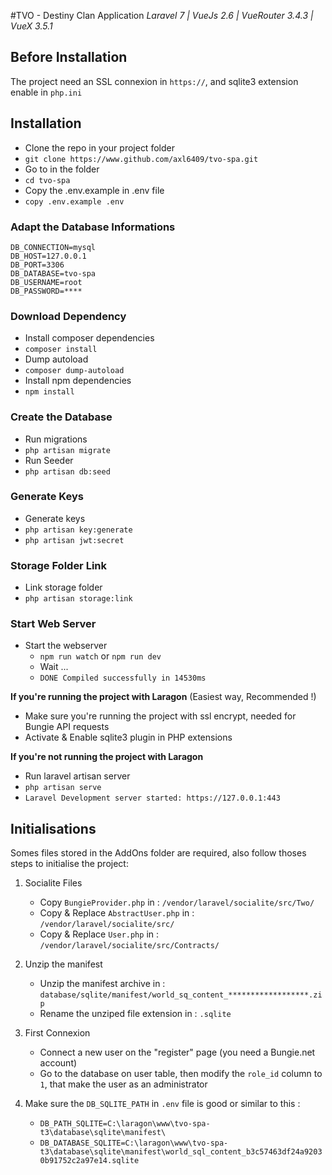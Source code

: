 #TVO - Destiny Clan Application
_Laravel 7 | VueJs 2.6 | VueRouter 3.4.3 | VueX 3.5.1_

## Before Installation

The project need an SSL connexion in `https://`, and sqlite3 extension enable in `php.ini`

## Installation

- Clone the repo in your project folder
- `git clone https://www.github.com/axl6409/tvo-spa.git`
- Go to in the folder
- `cd tvo-spa`
- Copy the .env.example in .env file
- `copy .env.example .env`

### Adapt the Database Informations
```
DB_CONNECTION=mysql
DB_HOST=127.0.0.1
DB_PORT=3306
DB_DATABASE=tvo-spa
DB_USERNAME=root
DB_PASSWORD=****
```

### Download Dependency
- Install composer dependencies
- `composer install`
- Dump autoload
- `composer dump-autoload`
- Install npm dependencies
- `npm install`

### Create the Database
- Run migrations
- `php artisan migrate`
- Run Seeder
- `php artisan db:seed`

### Generate Keys
- Generate keys
- `php artisan key:generate`
- `php artisan jwt:secret`

### Storage Folder Link
- Link storage folder
- `php artisan storage:link`

### Start Web Server
- Start the webserver
  - `npm run watch` or `npm run dev`
  - Wait ...
  - `DONE Compiled successfully in 14530ms`
  
**If you're running the project with Laragon** (Easiest way, Recommended !)

- Make sure you're running the project with ssl encrypt, needed for Bungie API requests
- Activate & Enable sqlite3 plugin in PHP extensions

**If you're not running the project with Laragon**
- Run laravel artisan server
- `php artisan serve`
- `Laravel Development server started: https://127.0.0.1:443`

## Initialisations

Somes files stored in the AddOns folder are required, also follow thoses steps to initialise the project:

1. Socialite Files
    - Copy `BungieProvider.php` in : `/vendor/laravel/socialite/src/Two/`
    - Copy & Replace `AbstractUser.php` in : `/vendor/laravel/socialite/src/`
    - Copy & Replace `User.php` in : `/vendor/laravel/socialite/src/Contracts/`

2. Unzip the manifest
    - Unzip the manifest archive in : `database/sqlite/manifest/world_sq_content_******************.zip`
    - Rename the unziped file extension in : `.sqlite`
    
2. First Connexion
    - Connect a new user on the "register" page (you need a Bungie.net account)
    - Go to the database on user table, then modify the `role_id` column to `1`, that make the user as an administrator
    
3. Make sure the `DB_SQLITE_PATH` in `.env` file is good or similar to this :
    - `DB_PATH_SQLITE=C:\laragon\www\tvo-spa-t3\database\sqlite\manifest\`
    - `DB_DATABASE_SQLITE=C:\laragon\www\tvo-spa-t3\database\sqlite\manifest\world_sql_content_b3c57463df24a92030b91752c2a97e14.sqlite`
